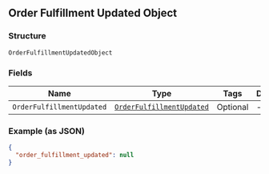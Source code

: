 ## Order Fulfillment Updated Object

### Structure

`OrderFulfillmentUpdatedObject`

### Fields

| Name | Type | Tags | Description |
|  --- | --- | --- | --- |
| `OrderFulfillmentUpdated` | [`OrderFulfillmentUpdated`](/doc/models/order-fulfillment-updated.md) | Optional | - |

### Example (as JSON)

```json
{
  "order_fulfillment_updated": null
}
```

